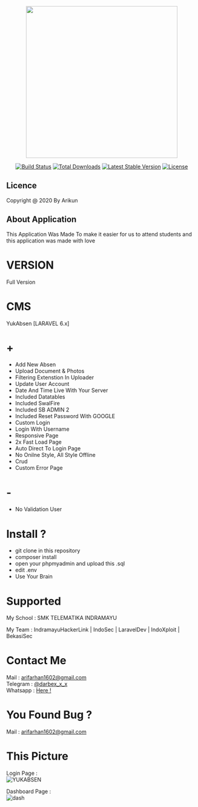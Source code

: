 <p align="center"><img src="https://res.cloudinary.com/dtfbvvkyp/image/upload/v1566331377/laravel-logolockup-cmyk-red.svg" width="400"></p>

<p align="center">
<a href="https://travis-ci.org/laravel/framework"><img src="https://travis-ci.org/laravel/framework.svg" alt="Build Status"></a>
<a href="https://packagist.org/packages/laravel/framework"><img src="https://poser.pugx.org/laravel/framework/d/total.svg" alt="Total Downloads"></a>
<a href="https://packagist.org/packages/laravel/framework"><img src="https://poser.pugx.org/laravel/framework/v/stable.svg" alt="Latest Stable Version"></a>
<a href="https://packagist.org/packages/laravel/framework"><img src="https://poser.pugx.org/laravel/framework/license.svg" alt="License"></a>
</p>

## Licence

Copyright @ 2020 By Arikun

## About Application

This Application Was Made To make it easier for us to attend students and this application was made with love

# VERSION
Full Version

# CMS 
YukAbsen [LARAVEL 6.x]

# + 
- Add New Absen
- Upload Document & Photos
- Filtering Extenstion In Uploader
- Update User Account
- Date And Time Live With Your Server
- Included Datatables
- Included SwalFire
- Included SB ADMIN 2
- Included Reset Password With GOOGLE
- Custom Login
- Login With Username
- Responsive Page
- 2x Fast Load Page
- Auto Direct To Login Page
- No Onilne Style, All Style Offline
- Crud
- Custom Error Page

# -
- No Validation User

# Install ? 

- git clone in this repository 
- composer install
- open your phpmyadmin and upload this .sql
- edit .env 
- Use Your Brain

# Supported 

My School : SMK TELEMATIKA INDRAMAYU <br>

My Team : IndramayuHackerLink | IndoSec | LaravelDev | IndoXploit | BekasiSec 

# Contact Me 

Mail : <a href="mailto:arifarhan1602@gmail.com"> arifarhan1602@gmail.com </a> <br>
Telegram : <a href="https://t.me/darbex_x_X"> @darbex_x_x </a> <br>
Whatsapp : <a href="https://wa.me/+6285722537116"> Here ! </a> <br>

# You Found Bug ? 

Mail : <a href="mailto:arifarhan1602@gmail.com"> arifarhan1602@gmail.com </a> <br>

# This Picture 

Login Page : <br>
![YUKABSEN](https://user-images.githubusercontent.com/45889833/76686017-da0b2d00-664a-11ea-9a0a-b7351bdf4e80.png)<br>

Dashboard Page : <br>
![dash](https://user-images.githubusercontent.com/45889833/76686041-0a52cb80-664b-11ea-8add-4f3281de68fa.png)<br>

